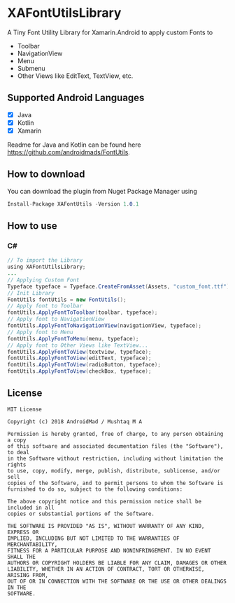 # XAFontUtilsLibrary
A Tiny Font Utility Library for Xamarin.Android to apply custom Fonts to 
* Toolbar
* NavigationView
* Menu
* Submenu
* Other Views like EditText, TextView, etc.

## Supported Android Languages
- [x] Java
- [x] Kotlin
- [x] Xamarin

Readme for Java and Kotlin can be found here https://github.com/androidmads/FontUtils.

## How to download
You can download the plugin from Nuget Package Manager using 

```csharp
Install-Package XAFontUtils -Version 1.0.1
```

## How to use
### C#
```java
// To import the Library
using XAFontUtilsLibrary;
...
// Applying Custom Font
Typeface typeface = Typeface.CreateFromAsset(Assets, "custom_font.ttf");
// Init Library
FontUtils fontUtils = new FontUtils();
// Apply font to Toolbar
fontUtils.ApplyFontToToolbar(toolbar, typeface);
// Apply font to NavigationView
fontUtils.ApplyFontToNavigationView(navigationView, typeface);
// Apply font to Menu
fontUtils.ApplyFontToMenu(menu, typeface);
// Apply font to Other Views like TextView...
fontUtils.ApplyFontToView(textview, typeface);
fontUtils.ApplyFontToView(editText, typeface);
fontUtils.ApplyFontToView(radioButton, typeface);
fontUtils.ApplyFontToView(checkBox, typeface);
```
## License
```
MIT License

Copyright (c) 2018 AndroidMad / Mushtaq M A

Permission is hereby granted, free of charge, to any person obtaining a copy
of this software and associated documentation files (the "Software"), to deal
in the Software without restriction, including without limitation the rights
to use, copy, modify, merge, publish, distribute, sublicense, and/or sell
copies of the Software, and to permit persons to whom the Software is
furnished to do so, subject to the following conditions:

The above copyright notice and this permission notice shall be included in all
copies or substantial portions of the Software.

THE SOFTWARE IS PROVIDED "AS IS", WITHOUT WARRANTY OF ANY KIND, EXPRESS OR
IMPLIED, INCLUDING BUT NOT LIMITED TO THE WARRANTIES OF MERCHANTABILITY,
FITNESS FOR A PARTICULAR PURPOSE AND NONINFRINGEMENT. IN NO EVENT SHALL THE
AUTHORS OR COPYRIGHT HOLDERS BE LIABLE FOR ANY CLAIM, DAMAGES OR OTHER
LIABILITY, WHETHER IN AN ACTION OF CONTRACT, TORT OR OTHERWISE, ARISING FROM,
OUT OF OR IN CONNECTION WITH THE SOFTWARE OR THE USE OR OTHER DEALINGS IN THE
SOFTWARE.
```
